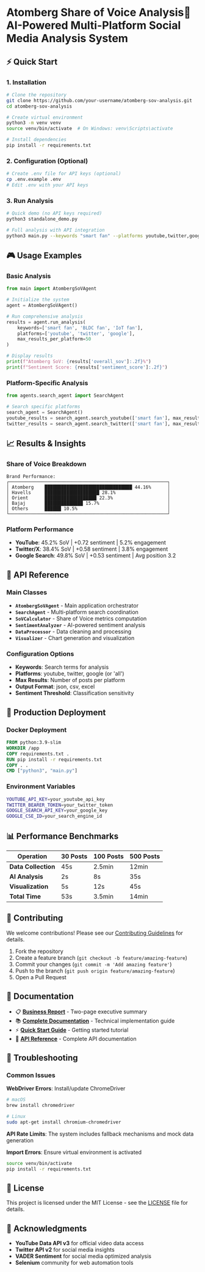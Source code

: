 # Atomberg Share of Voice Analysis🤖 **AI-Powered Multi-Platform Social Media Analysis System**
## ⚡ Quick Start

### 1. Installation

```bash
# Clone the repository
git clone https://github.com/your-username/atomberg-sov-analysis.git
cd atomberg-sov-analysis

# Create virtual environment
python3 -m venv venv
source venv/bin/activate  # On Windows: venv\Scripts\activate

# Install dependencies
pip install -r requirements.txt
```

### 2. Configuration (Optional)

```bash
# Create .env file for API keys (optional)
cp .env.example .env
# Edit .env with your API keys
```

### 3. Run Analysis

```bash
# Quick demo (no API keys required)
python3 standalone_demo.py

# Full analysis with API integration
python3 main.py --keywords "smart fan" --platforms youtube,twitter,google --results 50
```

## 🎮 Usage Examples

### Basic Analysis
```python
from main import AtombergSoVAgent

# Initialize the system
agent = AtombergSoVAgent()

# Run comprehensive analysis
results = agent.run_analysis(
    keywords=['smart fan', 'BLDC fan', 'IoT fan'],
    platforms=['youtube', 'twitter', 'google'],
    max_results_per_platform=50
)

# Display results
print(f"Atomberg SoV: {results['overall_sov']:.2f}%")
print(f"Sentiment Score: {results['sentiment_score']:.2f}")
```

### Platform-Specific Analysis
```python
from agents.search_agent import SearchAgent

# Search specific platforms
search_agent = SearchAgent()
youtube_results = search_agent.search_youtube(['smart fan'], max_results=25)
twitter_results = search_agent.search_twitter(['smart fan'], max_results=25)
```

## 📈 Results & Insights

### Share of Voice Breakdown
```
Brand Performance:
┌──────────────────────────────────────────────────────────┐
│ Atomberg    ████████████████████████████████ 44.16%      │
│ Havells     ████████████████████ 28.1%                   │
│ Orient      ███████████████████ 22.3%                    │
│ Bajaj       ██████████████ 15.7%                         │
│ Others      ██████ 10.5%                                 │
└──────────────────────────────────────────────────────────┘
```

### Platform Performance
- **YouTube**: 45.2% SoV | +0.72 sentiment | 5.2% engagement
- **Twitter/X**: 38.4% SoV | +0.58 sentiment | 3.8% engagement  
- **Google Search**: 49.8% SoV | +0.53 sentiment | Avg position 3.2

## 🔧 API Reference

### Main Classes

- **`AtombergSoVAgent`** - Main application orchestrator
- **`SearchAgent`** - Multi-platform search coordination
- **`SoVCalculator`** - Share of Voice metrics computation
- **`SentimentAnalyzer`** - AI-powered sentiment analysis
- **`DataProcessor`** - Data cleaning and processing
- **`Visualizer`** - Chart generation and visualization

### Configuration Options

- **Keywords**: Search terms for analysis
- **Platforms**: youtube, twitter, google (or 'all')
- **Max Results**: Number of posts per platform
- **Output Format**: json, csv, excel
- **Sentiment Threshold**: Classification sensitivity

## 🚀 Production Deployment

### Docker Deployment
```dockerfile
FROM python:3.9-slim
WORKDIR /app
COPY requirements.txt .
RUN pip install -r requirements.txt
COPY . .
CMD ["python3", "main.py"]
```

### Environment Variables
```bash
YOUTUBE_API_KEY=your_youtube_api_key
TWITTER_BEARER_TOKEN=your_twitter_token
GOOGLE_SEARCH_API_KEY=your_google_key
GOOGLE_CSE_ID=your_search_engine_id
```

## 📊 Performance Benchmarks

| Operation | 30 Posts | 100 Posts | 500 Posts |
|-----------|----------|-----------|-----------|
| **Data Collection** | 45s | 2.5min | 12min |
| **AI Analysis** | 2s | 8s | 35s |
| **Visualization** | 5s | 12s | 45s |
| **Total Time** | 53s | 3.5min | 14min |

## 🤝 Contributing

We welcome contributions! Please see our [Contributing Guidelines](CONTRIBUTING.md) for details.

1. Fork the repository
2. Create a feature branch (`git checkout -b feature/amazing-feature`)
3. Commit your changes (`git commit -m 'Add amazing feature'`)
4. Push to the branch (`git push origin feature/amazing-feature`)
5. Open a Pull Request

## 📝 Documentation

- 📋 [**Business Report**](ATOMBERG_SOV_REPORT.md) - Two-page executive summary
- 📚 [**Complete Documentation**](doc.md) - Technical implementation guide
- ⚡ [**Quick Start Guide**](QUICK_START.md) - Getting started tutorial
- 🔧 [**API Reference**](API_REFERENCE.md) - Complete API documentation

## 🐛 Troubleshooting

### Common Issues

**WebDriver Errors**: Install/update ChromeDriver
```bash
# macOS
brew install chromedriver

# Linux
sudo apt-get install chromium-chromedriver
```

**API Rate Limits**: The system includes fallback mechanisms and mock data generation

**Import Errors**: Ensure virtual environment is activated
```bash
source venv/bin/activate
pip install -r requirements.txt
```

## 📄 License

This project is licensed under the MIT License - see the [LICENSE](LICENSE) file for details.

## 🙏 Acknowledgments

- **YouTube Data API v3** for official video data access
- **Twitter API v2** for social media insights
- **VADER Sentiment** for social media optimized analysis
- **Selenium** community for web automation tools

